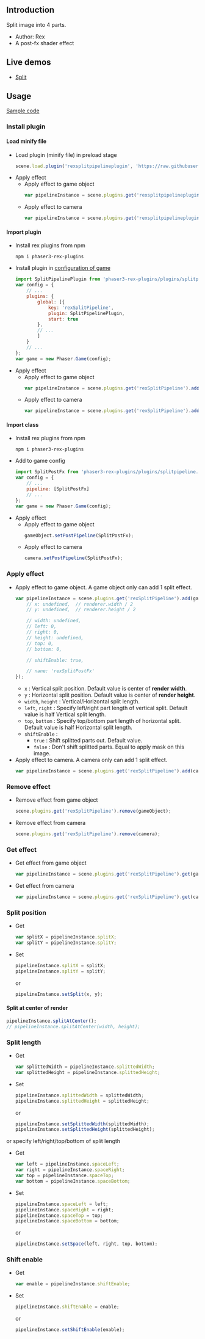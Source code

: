 ## Introduction

Split image into 4 parts.

- Author: Rex
- A post-fx shader effect

## Live demos

- [Split](https://codepen.io/rexrainbow/pen/oNZreWK)

## Usage

[Sample code](https://github.com/rexrainbow/phaser3-rex-notes/tree/master/examples/shader-split)

### Install plugin

#### Load minify file

- Load plugin (minify file) in preload stage
    ```javascript
    scene.load.plugin('rexsplitpipelineplugin', 'https://raw.githubusercontent.com/rexrainbow/phaser3-rex-notes/master/dist/rexsplitpipelineplugin.min.js', true);
    ```
- Apply effect
    - Apply effect to game object
        ```javascript
        var pipelineInstance = scene.plugins.get('rexsplitpipelineplugin').add(gameObject, config);
        ```
    - Apply effect to camera
        ```javascript
        var pipelineInstance = scene.plugins.get('rexsplitpipelineplugin').add(camera, config);
        ```

#### Import plugin

- Install rex plugins from npm
    ```
    npm i phaser3-rex-plugins
    ```
- Install plugin in [configuration of game](game.md#configuration)
    ```javascript
    import SplitPipelinePlugin from 'phaser3-rex-plugins/plugins/splitpipeline-plugin.js';
    var config = {
        // ...
        plugins: {
            global: [{
                key: 'rexSplitPipeline',
                plugin: SplitPipelinePlugin,
                start: true
            },
            // ...
            ]
        }
        // ...
    };
    var game = new Phaser.Game(config);
    ```
- Apply effect
    - Apply effect to game object
        ```javascript
        var pipelineInstance = scene.plugins.get('rexSplitPipeline').add(gameObject, config);
        ```
    - Apply effect to camera
        ```javascript
        var pipelineInstance = scene.plugins.get('rexSplitPipeline').add(camera, config);
        ```

#### Import class

- Install rex plugins from npm
    ```
    npm i phaser3-rex-plugins
    ```
- Add to game config
    ```javascript
    import SplitPostFx from 'phaser3-rex-plugins/plugins/splitpipeline.js';
    var config = {
        // ...
        pipeline: [SplitPostFx]
        // ...
    };
    var game = new Phaser.Game(config);
    ```
- Apply effect
    - Apply effect to game object
        ```javascript
        gameObject.setPostPipeline(SplitPostFx);
        ```
    - Apply effect to camera
        ```javascript
        camera.setPostPipeline(SplitPostFx);
        ```

### Apply effect

- Apply effect to game object. A game object only can add 1 split effect.
    ```javascript
    var pipelineInstance = scene.plugins.get('rexSplitPipeline').add(gameObject, {
        // x: undefined,  // renderer.width / 2
        // y: undefined,  // renderer.height / 2

        // width: undefined,
        // left: 0,
        // right: 0,
        // height: undefined,
        // top: 0,
        // bottom: 0,

        // shiftEnable: true,

        // nane: 'rexSplitPostFx'
    });
    ```
    - `x` : Vertical split position. Default value is center of **render width**.
    - `y` : Horizontal split position. Default value is center of **render height**.
    - `width`, `height` : Vertical/Horizontal split length.
    - `left`, `right` : Specify left/right part length of vertical split. Default value is half Vertical split length.
    - `top`, `bottom` : Specify top/bottom part length of horizontal split. Default value is half Horizontal split length.
    - `shiftEnable` :
        - `true` : Shift splitted parts out. Default value.
        - `false` : Don't shift splitted parts. Equal to apply mask on this image.
- Apply effect to camera. A camera only can add 1 split effect.
    ```javascript
    var pipelineInstance = scene.plugins.get('rexSplitPipeline').add(camera, config);
    ```

### Remove effect

- Remove effect from game object
    ```javascript
    scene.plugins.get('rexSplitPipeline').remove(gameObject);
    ```
- Remove effect from camera
    ```javascript
    scene.plugins.get('rexSplitPipeline').remove(camera);
    ```

### Get effect

- Get effect from game object
    ```javascript
    var pipelineInstance = scene.plugins.get('rexSplitPipeline').get(gameObject);
    ```
- Get effect from camera
    ```javascript
    var pipelineInstance = scene.plugins.get('rexSplitPipeline').get(camera);
    ```

### Split position

- Get
    ```javascript
    var splitX = pipelineInstance.splitX;
    var splitY = pipelineInstance.splitY;
    ```
- Set
    ```javascript
    pipelineInstance.splitX = splitX;
    pipelineInstance.splitY = splitY;
    ```
    or
    ```javascript
    pipelineInstance.setSplit(x, y);
    ```

#### Split at center of render

```javascript
pipelineInstance.splitAtCenter();
// pipelineInstance.splitAtCenter(width, height);
```

### Split length

- Get
    ```javascript
    var splittedWidth = pipelineInstance.splittedWidth;
    var splittedHeight = pipelineInstance.splittedHeight;
    ```
- Set
    ```javascript
    pipelineInstance.splittedWidth = splittedWidth;
    pipelineInstance.splittedHeight = splittedHeight;
    ```
    or
    ```javascript
    pipelineInstance.setSplittedWidth(splittedWidth);
    pipelineInstance.setSplittedHeight(splittedHeight);
    ```

or specify left/right/top/bottom of split length

- Get
    ```javascript
    var left = pipelineInstance.spaceLeft;
    var right = pipelineInstance.spaceRight;
    var top = pipelineInstance.spaceTop;
    var bottom = pipelineInstance.spaceBottom;
    ```
- Set
    ```javascript
    pipelineInstance.spaceLeft = left;
    pipelineInstance.spaceRight = right;
    pipelineInstance.spaceTop = top;
    pipelineInstance.spaceBottom = bottom;
    ```
    or
    ```javascript
    pipelineInstance.setSpace(left, right, top, bottom);
    ```

### Shift enable

- Get
    ```javascript
    var enable = pipelineInstance.shiftEnable;
    ```
- Set
    ```javascript
    pipelineInstance.shiftEnable = enable;
    ```
    or
    ```javascript
    pipelineInstance.setShiftEnable(enable);
    ```